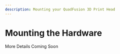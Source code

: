 ```yaml
---
description: Mounting your QuadFusion 3D Print Head
---
```


# Mounting the Hardware

More Details Coming Soon

